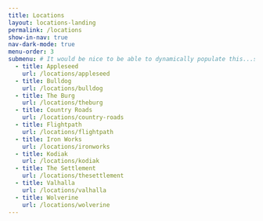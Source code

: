 ```yaml
---
title: Locations
layout: locations-landing
permalink: /locations
show-in-nav: true
nav-dark-mode: true
menu-order: 3
submenu: # It would be nice to be able to dynamically populate this...see https://github.com/F3-Blue-Ridge/f3br-website/issues/14
  - title: Appleseed
    url: /locations/appleseed
  - title: Bulldog
    url: /locations/bulldog
  - title: The Burg
    url: /locations/theburg
  - title: Country Roads
    url: /locations/country-roads
  - title: Flightpath
    url: /locations/flightpath
  - title: Iron Works
    url: /locations/ironworks
  - title: Kodiak
    url: /locations/kodiak
  - title: The Settlement
    url: /locations/thesettlement
  - title: Valhalla
    url: /locations/valhalla
  - title: Wolverine
    url: /locations/wolverine
---
```

